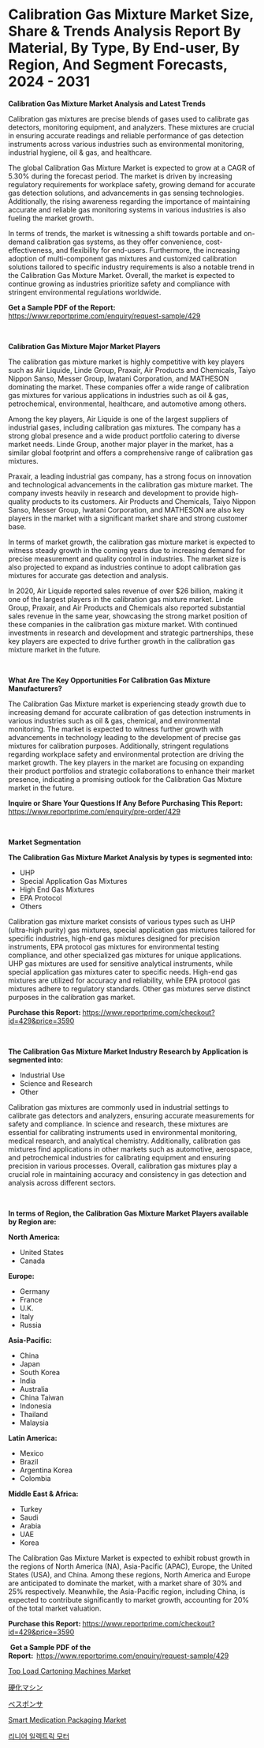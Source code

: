 <p><h1>Calibration Gas Mixture Market Size, Share & Trends Analysis Report By Material, By Type, By End-user, By Region, And Segment Forecasts, 2024 - 2031</h1></p><p><strong>Calibration Gas Mixture Market Analysis and Latest Trends</strong></p>
<p><p>Calibration gas mixtures are precise blends of gases used to calibrate gas detectors, monitoring equipment, and analyzers. These mixtures are crucial in ensuring accurate readings and reliable performance of gas detection instruments across various industries such as environmental monitoring, industrial hygiene, oil & gas, and healthcare.</p><p>The global Calibration Gas Mixture Market is expected to grow at a CAGR of 5.30% during the forecast period. The market is driven by increasing regulatory requirements for workplace safety, growing demand for accurate gas detection solutions, and advancements in gas sensing technologies. Additionally, the rising awareness regarding the importance of maintaining accurate and reliable gas monitoring systems in various industries is also fueling the market growth.</p><p>In terms of trends, the market is witnessing a shift towards portable and on-demand calibration gas systems, as they offer convenience, cost-effectiveness, and flexibility for end-users. Furthermore, the increasing adoption of multi-component gas mixtures and customized calibration solutions tailored to specific industry requirements is also a notable trend in the Calibration Gas Mixture Market. Overall, the market is expected to continue growing as industries prioritize safety and compliance with stringent environmental regulations worldwide.</p></p>
<p><strong>Get a Sample PDF of the Report:&nbsp;</strong> <a href="https://www.reportprime.com/enquiry/request-sample/429">https://www.reportprime.com/enquiry/request-sample/429</a></p>
<p>&nbsp;</p>
<p><strong>Calibration Gas Mixture Major Market Players</strong></p>
<p><p>The calibration gas mixture market is highly competitive with key players such as Air Liquide, Linde Group, Praxair, Air Products and Chemicals, Taiyo Nippon Sanso, Messer Group, Iwatani Corporation, and MATHESON dominating the market. These companies offer a wide range of calibration gas mixtures for various applications in industries such as oil & gas, petrochemical, environmental, healthcare, and automotive among others.</p><p>Among the key players, Air Liquide is one of the largest suppliers of industrial gases, including calibration gas mixtures. The company has a strong global presence and a wide product portfolio catering to diverse market needs. Linde Group, another major player in the market, has a similar global footprint and offers a comprehensive range of calibration gas mixtures.</p><p>Praxair, a leading industrial gas company, has a strong focus on innovation and technological advancements in the calibration gas mixture market. The company invests heavily in research and development to provide high-quality products to its customers. Air Products and Chemicals, Taiyo Nippon Sanso, Messer Group, Iwatani Corporation, and MATHESON are also key players in the market with a significant market share and strong customer base.</p><p>In terms of market growth, the calibration gas mixture market is expected to witness steady growth in the coming years due to increasing demand for precise measurement and quality control in industries. The market size is also projected to expand as industries continue to adopt calibration gas mixtures for accurate gas detection and analysis.</p><p>In 2020, Air Liquide reported sales revenue of over $26 billion, making it one of the largest players in the calibration gas mixture market. Linde Group, Praxair, and Air Products and Chemicals also reported substantial sales revenue in the same year, showcasing the strong market position of these companies in the calibration gas mixture market. With continued investments in research and development and strategic partnerships, these key players are expected to drive further growth in the calibration gas mixture market in the future.</p></p>
<p>&nbsp;</p>
<p><strong>What Are The Key Opportunities For Calibration Gas Mixture Manufacturers?</strong></p>
<p><p>The Calibration Gas Mixture market is experiencing steady growth due to increasing demand for accurate calibration of gas detection instruments in various industries such as oil & gas, chemical, and environmental monitoring. The market is expected to witness further growth with advancements in technology leading to the development of precise gas mixtures for calibration purposes. Additionally, stringent regulations regarding workplace safety and environmental protection are driving the market growth. The key players in the market are focusing on expanding their product portfolios and strategic collaborations to enhance their market presence, indicating a promising outlook for the Calibration Gas Mixture market in the future.</p></p>
<p><strong>Inquire or Share Your Questions If Any Before Purchasing This Report:</strong> <a href="https://www.reportprime.com/enquiry/pre-order/429">https://www.reportprime.com/enquiry/pre-order/429</a></p>
<p>&nbsp;</p>
<p><strong>Market Segmentation</strong></p>
<p><strong>The Calibration Gas Mixture Market Analysis by types is segmented into:</strong></p>
<p><ul><li>UHP</li><li>Special Application Gas Mixtures</li><li>High End Gas Mixtures</li><li>EPA Protocol</li><li>Others</li></ul></p>
<p><p>Calibration gas mixture market consists of various types such as UHP (ultra-high purity) gas mixtures, special application gas mixtures tailored for specific industries, high-end gas mixtures designed for precision instruments, EPA protocol gas mixtures for environmental testing compliance, and other specialized gas mixtures for unique applications. UHP gas mixtures are used for sensitive analytical instruments, while special application gas mixtures cater to specific needs. High-end gas mixtures are utilized for accuracy and reliability, while EPA protocol gas mixtures adhere to regulatory standards. Other gas mixtures serve distinct purposes in the calibration gas market.</p></p>
<p><strong>Purchase this Report:&nbsp;</strong><a href="https://www.reportprime.com/checkout?id=429&price=3590">https://www.reportprime.com/checkout?id=429&price=3590</a></p>
<p>&nbsp;</p>
<p><strong>The Calibration Gas Mixture Market Industry Research by Application is segmented into:</strong></p>
<p><ul><li>Industrial Use</li><li>Science and Research</li><li>Other</li></ul></p>
<p><p>Calibration gas mixtures are commonly used in industrial settings to calibrate gas detectors and analyzers, ensuring accurate measurements for safety and compliance. In science and research, these mixtures are essential for calibrating instruments used in environmental monitoring, medical research, and analytical chemistry. Additionally, calibration gas mixtures find applications in other markets such as automotive, aerospace, and petrochemical industries for calibrating equipment and ensuring precision in various processes. Overall, calibration gas mixtures play a crucial role in maintaining accuracy and consistency in gas detection and analysis across different sectors.</p></p>
<p>&nbsp;</p>
<p><strong>In terms of Region, the Calibration Gas Mixture Market Players available by Region are:</strong></p>
<p>
    <p> <strong> North America: </strong>
        <ul>
            <li>United States</li>
            <li>Canada</li>
        </ul>
        </p> 
    <p> <strong> Europe: </strong>
        <ul>
            <li>Germany</li>
            <li>France</li>
            <li>U.K.</li>
            <li>Italy</li>
            <li>Russia</li>
        </ul>
        </p> 
    <p> <strong> Asia-Pacific: </strong>
        <ul>
            <li>China</li>
            <li>Japan</li>
            <li>South Korea</li>
            <li>India</li>
            <li>Australia</li>
            <li>China Taiwan</li>
            <li>Indonesia</li>
            <li>Thailand</li>
            <li>Malaysia</li>
        </ul>
        </p> 
    <p> <strong> Latin America: </strong>
        <ul>
            <li>Mexico</li>
            <li>Brazil</li>
            <li>Argentina Korea</li>
            <li>Colombia</li>
        </ul>
        </p> 
    <p> <strong> Middle East & Africa: </strong>
        <ul>
            <li>Turkey</li>
            <li>Saudi</li>
            <li>Arabia</li>
            <li>UAE</li>
            <li>Korea</li>
        </ul>
    </p>
    </p>
<p><p>The Calibration Gas Mixture Market is expected to exhibit robust growth in the regions of North America (NA), Asia-Pacific (APAC), Europe, the United States (USA), and China. Among these regions, North America and Europe are anticipated to dominate the market, with a market share of 30% and 25% respectively. Meanwhile, the Asia-Pacific region, including China, is expected to contribute significantly to market growth, accounting for 20% of the total market valuation.</p></p>
<p><strong>Purchase this Report: </strong><a href="https://www.reportprime.com/checkout?id=429&price=3590">https://www.reportprime.com/checkout?id=429&price=3590</a></p>
<p>&nbsp;<strong>Get a Sample PDF of the Report:&nbsp;&nbsp;</strong><a href="https://www.reportprime.com/enquiry/request-sample/429">https://www.reportprime.com/enquiry/request-sample/429</a></p>
<p><strong></strong></p>
<p><p><a href="https://issuu.com/reportprime-2/docs/top-load-cartoning-machines-market-size-2030.pptx">Top Load Cartoning Machines Market</a></p><p><a href="https://medium.com/@maudward1907/hardening-machine%E5%B8%82%E5%A0%B4%E8%A6%8F%E6%A8%A1-%E5%B8%82%E5%A0%B4%E5%B1%95%E6%9C%9B%E3%81%A8%E5%B8%82%E5%A0%B4%E4%BA%88%E6%B8%AC-2024%E5%B9%B4%E3%81%8B%E3%82%892031%E5%B9%B4-683b02971c72">硬化マシン</a></p><p><a href="https://github.com/oafhukehf4709715/Market-Research-Report-List-1/blob/main/3884191193410.md">ベスポンサ</a></p><p><a href="https://issuu.com/reportprime-2/docs/smart-medication-packaging-market-size-2030.pptx">Smart Medication Packaging Market</a></p><p><a href="https://medium.com/@darianswift1922_33282/%EB%A6%AC%EB%8B%88%EC%96%B4-%EC%A0%84%EA%B8%B0-%EB%AA%A8%ED%84%B0-%EC%8B%9C%EC%9E%A5-%EB%B3%B4%EA%B3%A0%EC%84%9C%EB%8A%94-%EC%9D%B4-%EC%8B%9C%EC%9E%A5%EC%9D%98-%EC%B5%9C%EC%8B%A0-%ED%8A%B8%EB%A0%8C%EB%93%9C%EC%99%80-%EC%84%B1%EC%9E%A5-%EA%B8%B0%ED%9A%8C%EB%A5%BC-%EB%B3%B4%EC%97%AC%EC%A4%8D%EB%8B%88%EB%8B%A4-afe92a423252">리니어 일렉트릭 모터</a></p></p>